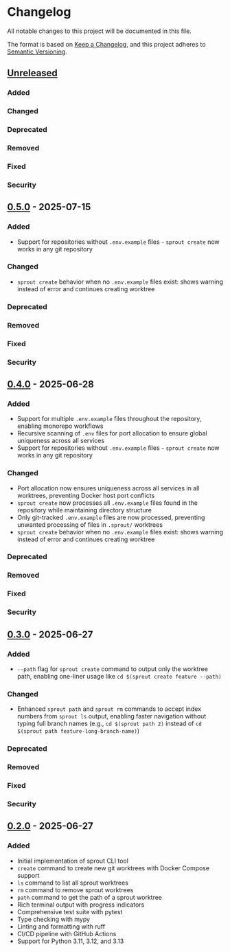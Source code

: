 # Changelog

All notable changes to this project will be documented in this file.

The format is based on [Keep a Changelog](https://keepachangelog.com/en/1.0.0/),
and this project adheres to [Semantic Versioning](https://semver.org/spec/v2.0.0.html).

## [Unreleased]

### Added

### Changed

### Deprecated

### Removed

### Fixed

### Security

## [0.5.0] - 2025-07-15

### Added
- Support for repositories without `.env.example` files - `sprout create` now works in any git repository

### Changed
- `sprout create` behavior when no `.env.example` files exist: shows warning instead of error and continues creating worktree

### Deprecated

### Removed

### Fixed

### Security

## [0.4.0] - 2025-06-28

### Added
- Support for multiple `.env.example` files throughout the repository, enabling monorepo workflows
- Recursive scanning of `.env` files for port allocation to ensure global uniqueness across all services
- Support for repositories without `.env.example` files - `sprout create` now works in any git repository

### Changed
- Port allocation now ensures uniqueness across all services in all worktrees, preventing Docker host port conflicts
- `sprout create` now processes all `.env.example` files found in the repository while maintaining directory structure
- Only git-tracked `.env.example` files are now processed, preventing unwanted processing of files in `.sprout/` worktrees
- `sprout create` behavior when no `.env.example` files exist: shows warning instead of error and continues creating worktree

### Deprecated

### Removed

### Fixed

### Security

## [0.3.0] - 2025-06-27

### Added
- `--path` flag for `sprout create` command to output only the worktree path, enabling one-liner usage like `cd $(sprout create feature --path)`

### Changed
- Enhanced `sprout path` and `sprout rm` commands to accept index numbers from `sprout ls` output, enabling faster navigation without typing full branch names (e.g., `cd $(sprout path 2)` instead of `cd $(sprout path feature-long-branch-name)`)

### Deprecated

### Removed

### Fixed

### Security

## [0.2.0] - 2025-06-27

### Added
- Initial implementation of sprout CLI tool
- `create` command to create new git worktrees with Docker Compose support
- `ls` command to list all sprout worktrees
- `rm` command to remove sprout worktrees
- `path` command to get the path of a sprout worktree
- Rich terminal output with progress indicators
- Comprehensive test suite with pytest
- Type checking with mypy
- Linting and formatting with ruff
- CI/CD pipeline with GitHub Actions
- Support for Python 3.11, 3.12, and 3.13

[Unreleased]: https://github.com/SecDev-Lab/sprout/compare/v0.5.0...HEAD
[0.2.0]: https://github.com/SecDev-Lab/sprout/compare/v0.2.0...HEAD

[0.3.0]: https://github.com/SecDev-Lab/sprout/compare/v0.3.0...HEAD

[0.4.0]: https://github.com/SecDev-Lab/sprout/compare/v0.4.0...HEAD

[0.5.0]: https://github.com/SecDev-Lab/sprout/compare/v0.5.0...HEAD
